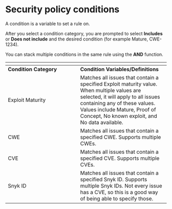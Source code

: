 # Security policy conditions

A condition is a variable to set a rule on.

After you select a condition category, you are prompted to select **Includes** or **Does not include** and the desired condition (for example Mature, CWE-1234).

You can stack multiple conditions in the same rule using the **AND** function.

<table data-header-hidden><thead><tr><th width="210"></th><th></th></tr></thead><tbody><tr><td><strong>Condition Category</strong></td><td><strong>Condition Variables/Definitions</strong></td></tr><tr><td>Exploit Maturity</td><td>Matches all issues that contain a specified Exploit maturity value. When multiple values are selected, it will apply to all issues containing any of these values. Values include Mature, Proof of Concept, No known exploit, and No data available.</td></tr><tr><td>CWE</td><td>Matches all issues that contain a specified CWE. Supports multiple CWEs.</td></tr><tr><td>CVE</td><td>Matches all issues that contain a specified CVE. Supports multiple CVEs.</td></tr><tr><td>Snyk ID</td><td>Matches all issues that contain a specified Snyk ID. Supports multiple Snyk IDs. Not every issue has a CVE, so this is a good way of being able to specify those.</td></tr></tbody></table>
